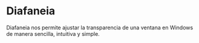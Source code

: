 # Diafaneia
Diafaneia nos permite ajustar la transparencia de una ventana en Windows de manera sencilla, intuitiva y simple.

